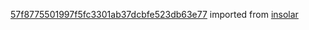 [57f8775501997f5fc3301ab37dcbfe523db63e77](https://github.com/insolar/insolar/commit/57f8775501997f5fc3301ab37dcbfe523db63e77) imported from [insolar](https://github.com/insolar/insolar)
